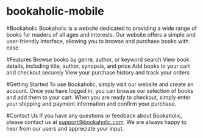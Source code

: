 # bookaholic-mobile

#Bookaholic
Bookaholic is a website dedicated to providing a wide range of books for readers of all ages and interests. Our website offers a simple and user-friendly interface, allowing you to browse and purchase books with ease.

#Features
Browse books by genre, author, or keyword search
View book details, including title, author, synopsis, and price
Add books to your cart and checkout securely
View your purchase history and track your orders

#Getting Started
To use Bookaholic, simply visit our website and create an account. Once you have logged in, you can browse our selection of books and add them to your cart. When you are ready to checkout, simply enter your shipping and payment information and confirm your purchase.

#Contact Us
If you have any questions or feedback about Bookaholic, please contact us at support@bookaholic.com. We are always happy to hear from our users and appreciate your input.
